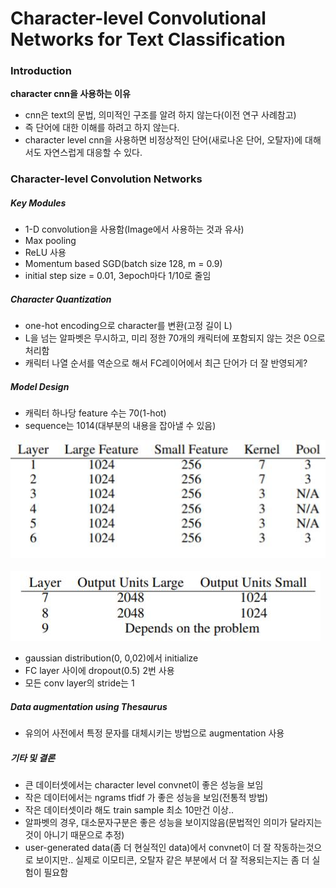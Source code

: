 # Character-level Convolutional Networks for Text Classification

### Introduction

__character cnn을 사용하는 이유__
* cnn은 text의 문법, 의미적인 구조를 알려 하지 않는다(이전 연구 사례참고)
* 즉 단어에 대한 이해를 하려고 하지 않는다.
* character level cnn을 사용하면 비정상적인 단어(새로나온 단어, 오탈자)에 대해서도 자연스럽게 대응할 수 있다. 


### Character-level Convolution Networks

##### Key Modules

* 1-D convolution을 사용함(Image에서 사용하는 것과 유사)
* Max pooling
* ReLU 사용
* Momentum based SGD(batch size 128, m = 0.9)
* initial step size = 0.01, 3epoch마다 1/10로 줄임

##### Character Quantization
* one-hot encoding으로 character를 변환(고정 길이 L)
* L을 넘는 알파벳은 무시하고, 미리 정한 70개의 캐릭터에 포함되지 않는 것은 0으로 처리함
* 캐릭터 나열 순서를 역순으로 해서 FC레이어에서 최근 단어가 더 잘 반영되게?

##### Model Design
* 캐릭터 하나당 feature 수는 70(1-hot)
* sequence는 1014(대부분의 내용을 잡아낼 수 있음)

<img src = './image/char_cnn_1.jpg'><br></br>
<img src = './image/char_cnn_2.jpg'>
* gaussian distribution(0, 0,02)에서 initialize
* FC layer 사이에 dropout(0.5) 2번 사용
* 모든 conv layer의 stride는 1

##### Data augmentation using Thesaurus
* 유의어 사전에서 특정 문자를 대체시키는 방법으로 augmentation 사용
  
##### 기타 및 결론
* 큰 데이터셋에서는 character level convnet이 좋은 성능을 보임
* 작은 데이터에서는 ngrams tfidf 가 좋은 성능을 보임(전통적 방법)
* 작은 데이터셋이라 해도 train sample 최소 10만건 이상..
* 알파벳의 경우, 대소문자구분은 좋은 성능을 보이지않음(문법적인 의미가 달라지는 것이 아니기 때문으로 추정)
* user-generated data(좀 더 현실적인 data)에서 convnet이 더 잘 작동하는것으로 보이지만.. 실제로 이모티콘, 오탈자 같은 부분에서 더 잘 적용되는지는 좀 더 실험이 필요함 